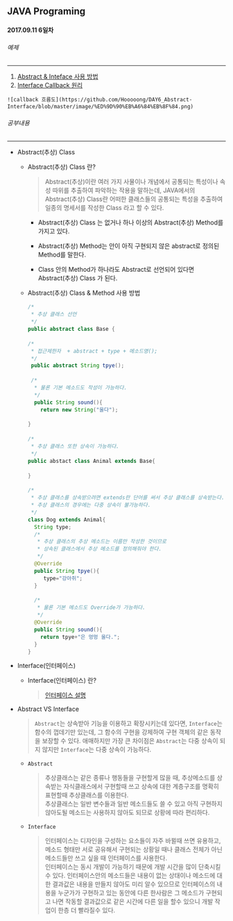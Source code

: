 JAVA Programing
----------------------------------------------------
#### 2017.09.11 6일차

###### 예제
____________________________________________________

  1. [Abstract & Inteface 사용 방법](https://github.com/Hooooong/DAY6_Abstract-Interface/tree/master/src/com/leeheungki/abstractExam)
  2. [Interface Callback 원리](https://github.com/Hooooong/DAY6_Abstract-Interface/tree/master/src/com/leeheungki/interfaceExam)

    ![callback 흐름도](https://github.com/Hooooong/DAY6_Abstract-Interface/blob/master/image/%ED%9D%90%EB%A6%84%EB%8F%84.png)

###### 공부내용
____________________________________________________

  - Abstract(추상) Class

    - Abstract(추상) Class 란?

      >  Abstract(추상)이란 여러 가지 사물이나 개념에서 공통되는 특성이나 속성 따위를 추출하여 파악하는 작용을 말하는데, JAVA에서의 Abstract(추상) Class란 어떠한 클래스들의 공통되는 특성을 추출하여 일종의 명세서를 작성한 Class 라고 할 수 있다.

      - Abstract(추상) Class 는 없거나 하나 이상의 Abstract(추상) Method를 가지고 있다.

      - Abstract(추상) Method는 안이 아직 구현되지 않은 abstract로 정의된 Method를 말한다.

      - Class 안의 Method가 하나라도 Abstract로 선언되어 있다면 Abstract(추상) Class 가 된다.

    - Abstract(추상) Class & Method 사용 방법

        ```java
        /*
         * 추상 클래스 선언
         */
        public abstract class Base {

        /*
         * 접근제한자  + abstract + type + 메소드명();
         */
         public abstract String tpye();

         /*
          * 물론 기본 메소드도 작성이 가능하다.
          */
          public String sound(){
            return new String("울다");

        }

        /*
         * 추상 클래스 또한 상속이 가능하다.
         */
        public abstact class Animal extends Base{

        }

        /*
         * 추상 클래스를 상속받으려면 extends란 단어를 써서 추상 클래스를 상속받는다.
         * 추상 클래스의 경우에는 다중 상속이 불가능하다.
         */
        class Dog extends Animal{
          String type;
          /*
           * 추상 클래스의 추상 메소드는 이름만 작성한 것이므로
           * 상속된 클래스에서 추상 메소드를 정의해줘야 한다.
           */
          @Override
          public String tpye(){
             type="강아쥐";
          }

          /*
           * 물론 기본 메소드도 Override가 가능하다.
           */
          @Override
          public String sound(){
            return tpye+"은 멍멍 울다.";
          }
        }
        ```

  - Interface(인터페이스)

    - Interface(인터페이스) 란?

      > [인터페이스 설명](https://github.com/Hooooong/DAY2_Change)

  - Abstract VS Interface

    > `Abstract`는 상속받아 기능을 이용하고 확장시키는데 있다면, `Interface`는 함수의 껍데기만 있는데, 그 함수의 구현을 강제하여 구현 객체의 같은 동작을 보장할 수 있다. 애매하지만 가장 큰 차이점은 `Abstract`는 다중 상속이 되지 않지만 `Interface`는 다중 상속이 가능하다.

    - `Abstract`

      > 추상클래스는 같은 종류나 행동들을 구현할게 많을 때, 추상메소드를 상속받는 자식클래스에서 구현할때 쓰고 상속에 대한 계층구조를 명확히 표현할때 추상클래스를 이용한다.<br>
      추상클래스는 일반 변수들과 일반 메소드들도 쓸 수 있고 아직 구현하지 않아도될 메소드는 사용하지 않아도 되므로 상황에 따라 편리하다.

    - `Interface`

      > 인터페이스는 디자인을 구성하는 요소들이 자주 바뀔때 쓰면 유용하고, 메소드 형태만 서로 공유해서 구현되는 상황일 때나 클래스 전체가 아닌 메소드들만 쓰고 싶을 때 인터페이스를 사용한다.<br> 인터페이스는 동시 개발이 가능하기 때문에 개발 시간을 많이 단축시킬수 있다. 인터페이스안의 메소드들은 내용이 없는 상태이나 메소드에 대한 결과값은 내용을 만들지 않아도 미리 알수 있으므로 인터페이스의 내용을 누군가가 구현하고 있는 동안에 다른 한사람은 그 메소드가 구현되고 나면 작동할 결과값으로 같은 시간에 다른 일을 할수 있으니 개발 작업이 한층 더 빨라질수 있다.
